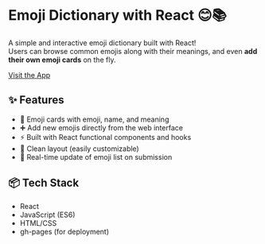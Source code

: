 # Emoji Dictionary with React 😊📚

A simple and interactive emoji dictionary built with React!  
Users can browse common emojis along with their meanings, and even **add their own emoji cards** on the fly.

 [Visit the App](https://nishat09.github.io/Emoji-Dictionary-with-React/)

## ✨ Features

- 💬 Emoji cards with emoji, name, and meaning
- ➕ Add new emojis directly from the web interface
- ⚡ Built with React functional components and hooks
- 🎨 Clean layout (easily customizable)
- 🔄 Real-time update of emoji list on submission

## 📦 Tech Stack

- React
- JavaScript (ES6)
- HTML/CSS
- gh-pages (for deployment)

